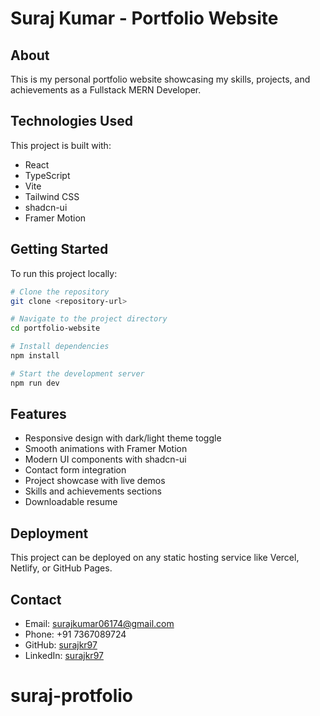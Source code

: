 # Suraj Kumar - Portfolio Website

## About

This is my personal portfolio website showcasing my skills, projects, and achievements as a Fullstack MERN Developer.

## Technologies Used

This project is built with:

- React
- TypeScript
- Vite
- Tailwind CSS
- shadcn-ui
- Framer Motion

## Getting Started

To run this project locally:

```sh
# Clone the repository
git clone <repository-url>

# Navigate to the project directory
cd portfolio-website

# Install dependencies
npm install

# Start the development server
npm run dev
```

## Features

- Responsive design with dark/light theme toggle
- Smooth animations with Framer Motion
- Modern UI components with shadcn-ui
- Contact form integration
- Project showcase with live demos
- Skills and achievements sections
- Downloadable resume

## Deployment

This project can be deployed on any static hosting service like Vercel, Netlify, or GitHub Pages.

## Contact

- Email: surajkumar06174@gmail.com
- Phone: +91 7367089724
- GitHub: [surajkr97](https://github.com/surajkr97)
- LinkedIn: [surajkr97](https://linkedin.com/in/surajkr97)
# suraj-protfolio
